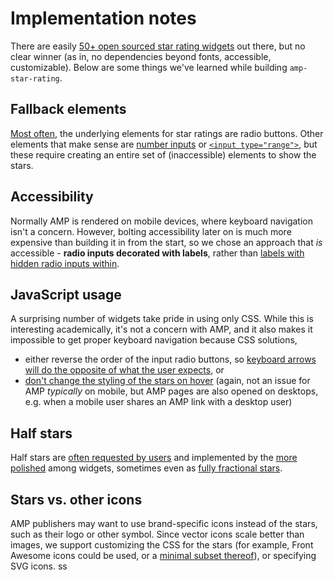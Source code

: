 # Implementation notes

There are easily [50+ open sourced star rating widgets](https://github.com/dandv/comparisons/blob/master/star-rating-widgets.md) out there, but no clear winner (as in, no dependencies beyond fonts, accessible, customizable). Below are some things we've learned while building `amp-star-rating`.


## Fallback elements

[Most often](http://lea.verou.me/2011/08/accessible-star-rating-widget-with-pure-css/), the underlying elements for star ratings are radio buttons. Other elements that make sense are [number inputs](https://github.com/javiertoledo/bootstrap-rating-input) or [`<input type="range">`](https://gist.github.com/keithchu/1584147#gistcomment-559559), but these require creating an entire set of (inaccessible) elements to show the stars.


## Accessibility

Normally AMP is rendered on mobile devices, where keyboard navigation isn't a concern. However, bolting accessibility later on is much more expensive than building it in from the start, so we chose an approach that *is* accessible - **radio inputs decorated with labels**, rather than [labels with hidden radio inputs within](http://jsfiddle.net/y9zeLr1n/).


## JavaScript usage

A surprising number of widgets take pride in using only CSS. While this is interesting academically, it's not a concern with AMP, and it also makes it impossible to get proper keyboard navigation because CSS solutions,

* either reverse the order of the input radio buttons, so [keyboard arrows will do the opposite of what the user expects](https://github.com/LunarLogic/starability/issues/15), or
* [don't change the styling of the stars on hover](http://codepen.io/mburnette/pen/eNNZbm) (again, not an issue for AMP *typically* on mobile, but AMP pages are also opened on desktops, e.g. when a mobile user shares an AMP link with a desktop user)


## Half stars

Half stars are [often requested by users](https://github.com/javiertoledo/bootstrap-rating-input/issues/8) and implemented by the [more polished](https://github.com/craigh411/vue-star-rating) among widgets, sometimes even as [fully fractional stars](http://plugins.krajee.com/star-rating-demo-basic-usage#basic-example-2).


## Stars vs. other icons

AMP publishers may want to use brand-specific icons instead of the stars, such as their logo or other symbol. Since vector icons scale better than images, we support customizing the CSS for the stars (for example, Front Awesome icons could be used, or a [minimal subset thereof](https://transfonter.org/)), or specifying SVG icons.
ss